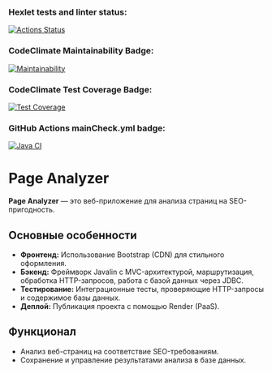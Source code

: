 ### Hexlet tests and linter status:
[![Actions Status](https://github.com/jjsttk/java-project-72/actions/workflows/hexlet-check.yml/badge.svg)](https://github.com/jjsttk/java-project-72/actions)
### CodeClimate Maintainability Badge:
[![Maintainability](https://api.codeclimate.com/v1/badges/ff98dbb9e41ece3dde64/maintainability)](https://codeclimate.com/github/jjsttk/java-project-72/maintainability)
### CodeClimate Test Coverage Badge:
[![Test Coverage](https://api.codeclimate.com/v1/badges/ff98dbb9e41ece3dde64/test_coverage)](https://codeclimate.com/github/jjsttk/java-project-72/test_coverage)
### GitHub Actions mainCheck.yml badge:
[![Java CI](https://github.com/jjsttk/java-project-72/actions/workflows/mainCheck.yml/badge.svg)](https://github.com/jjsttk/java-project-72/actions/workflows/mainCheck.yml)

# Page Analyzer  

**Page Analyzer** — это веб-приложение для анализа страниц на SEO-пригодность.  

## Основные особенности  
- **Фронтенд:** Использование Bootstrap (CDN) для стильного оформления.  
- **Бэкенд:** Фреймворк Javalin с MVC-архитектурой, маршрутизация, обработка HTTP-запросов, работа с базой данных через JDBC.  
- **Тестирование:** Интеграционные тесты, проверяющие HTTP-запросы и содержимое базы данных.  
- **Деплой:** Публикация проекта с помощью Render (PaaS).  

## Функционал  
- Анализ веб-страниц на соответствие SEO-требованиям.  
- Сохранение и управление результатами анализа в базе данных. 
